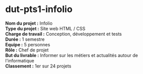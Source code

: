 # dut-pts1-infolio

**Nom du projet :** Infolio    
**Type du projet :** Site web HTML / CSS    
**Charge de travail :** Conception, développement et tests    
**Durée :** 1 semestre    
**Equipe :** 5 personnes    
**Rôle :** Chef de projet    
**But du livrable :** Informer sur les métiers et actualités autour de l'informatique    
**Classement :** 1er sur 24 projets
